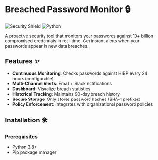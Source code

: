 # Breached Password Monitor 🔒

![Security Shield](https://img.shields.io/badge/Security-Password%20Monitoring-blue)
![Python](https://img.shields.io/badge/Python-3.8%2B-green)

A proactive security tool that monitors your passwords against 10+ billion compromised credentials in real-time. Get instant alerts when your passwords appear in new data breaches.

## Features ✨
- **Continuous Monitoring**: Checks passwords against HIBP every 24 hours (configurable)
- **Multi-Channel Alerts**: Email + Slack notifications
- **Dashboard**: Visualize breach statistics
- **Historical Tracking**: Maintains 90-day breach history
- **Secure Storage**: Only stores password hashes (SHA-1 prefixes)
- **Policy Enforcement**: Integrates with organizational password policies

## Installation 🛠️

### Prerequisites
- Python 3.8+
- Pip package manager
